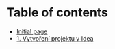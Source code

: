 # Table of contents

* [Initial page](README.md)
* [1. Vytvoření projektu v Idea](1.-vytvoreni-projektu-v-idea.md)

